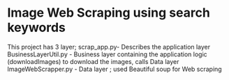 # Image Web Scraping using search keywords


This project has 3 layer; 
scrap_app.py- Describes the application layer
BusinessLayerUtil.py - Business layer containing the application logic (downloadImages) to download the images, calls Data layer
ImageWebScrapper.py -  Data layer ; used Beautiful soup for Web scraping

